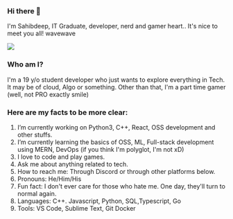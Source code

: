 ### Hi there 👋

I'm Sahibdeep, IT Graduate, developer, nerd and gamer heart.. It's nice to meet you all! wavewave

![](https://tenor.com/view/hello-hi-duck-cute-kawaii-gif-11820295)

### Who am I?
I'm a 19 y/o student developer who just wants to explore everything in Tech. It may be of cloud, Algo or something. Other than that, I'm a part time gamer (well, not PRO exactly smile)

### Here are my facts to be more clear:

1. I’m currently working on Python3, C++, React, OSS development and other stuffs.
2. I’m currently learning the basics of OSS, ML, Full-stack development using MERN, DevOps (if you think I'm polyglot, I'm not xD)
3. I love to code and play games.
4. Ask me about anything related to tech.
5. How to reach me: Through Discord or through other platforms below.
6. Pronouns: He/Him/His
7. Fun fact: I don't ever care for those who hate me. One day, they'll turn to normal again.
8. Languages: C++. Javascript, Python, SQL,Typescript, Go
9. Tools: VS Code, Sublime Text, Git Docker
